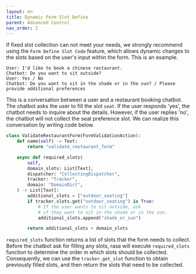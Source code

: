 ```yaml
---
layout: en
title: Dynamic Form Slot Define
parent: Advanced Control
nav_order: 1
---
```

<!-- 如果您想实现定义Form中Slot的多样性,我们强烈推荐您使用`Form Define Slot Code`该功能! -->
<!-- 该功能可以最大可能的定义您Form中那些Slot,比如:-->
<!-- 根据用户输入`age_slot_name`的值,是否等于18的数据来条件获取的相应Slot定义 -->
 
If fixed slot collection can not meet your needs, we strongly recommend using the `Form Define Slot Code` feature, which allows dynamic changes to the slots based on the user's input within the form. This is an example. 
```text
User: I'd like to book a chinese restaurant.
Chatbot: Do you want to sit outside?
User: Yes / No
Chatbot: Do you want to sit in the shade or in the sun? / Please provide additional preferences
```
This is a conversation between a user and a restaurant booking chatbot. The chatbot asks the user to fill the slot `seat`. If the user responds 'yes', the chatbot needs to inquire about the details. However, if the user replies 'no', the chatbot will not collect the seat preference slot. 
We can realize this conversation by writing code below.


```python
class ValidateRestaurantForm(FormValidationAction):
    def name(self) -> Text:
        return "validate_restaurant_form"

    async def required_slots(
        self,
        domain_slots: List[Text],
        dispatcher: "CollectingDispatcher",
        tracker: "Tracker",
        domain: "DomainDict",
    ) -> List[Text]:
        additional_slots = ["outdoor_seating"]
        if tracker.slots.get("outdoor_seating") is True:
            # If the user wants to sit outside, ask
            # if they want to sit in the shade or in the sun.
            additional_slots.append("shade_or_sun")

        return additional_slots + domain_slots
```
`required_slots` function returns a list of slots that the form needs to collect. Before the chatbot ask for filling any slots, rasa will execute `required_slots` function to determine the order in which slots should be collected. Consequently, we can use the `tracker.get_slot` function to obtain previously filled slots, and then return the slots that need to be collected.  
